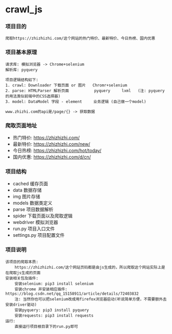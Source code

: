 # crawl_js

### 项目目的
    爬取https://zhizhizhi.com/这个网站的热门特价、最新特价、今日热榜、国内优惠

### 项目基本原理
    请求库: 模拟浏览器 -> Chrome+selenium
    解析库: pyquery
        
    项目逻辑结构如下:
    1. crawl: Downloader 下载页面 or 图片   Chromr+selenium      
    2. parse: HTMLParser 解析页面           pyquery     lxml   (注: pyquery的用法类似前端中的CSS选择器)
    3. model: DataModel 字段 - element     业务逻辑 (自己做一个model)
    
    www.zhizhi.com的api是/page/{} -> 获取数据

### 爬取页面地址
* 热门特价: https://zhizhizhi.com/
* 最新特价: https://zhizhizhi.com/new/
* 今日热榜: https://zhizhizhi.com/hot/today/
* 国内优惠: https://zhizhizhi.com/d/cn/

### 项目结构
* cached 缓存页面
* data   数据存储
* img    图片存储
* models 数据类定义
* parse  项目数据解析
* spider 下载页面以及爬取逻辑
* webdriver 模拟浏览器
* run.py 项目入口文件
* settings.py 项目配置文件

### 项目说明
    该项目的爬取本质:
        https://zhizhizhi.com/这个网站页码都是由js生成的，所以爬取这个网站实际上是在爬取js生成的页面
    安装相关包及插件:
        安装selenium: pip3 install selenium
        安装chrome 并安装相应插件: https://blog.csdn.net/qq_15158911/article/details/72403832
        注: 当然你也可以把selenium改成用firefox浏览器启动(听说简单方便，不需要额外去安装driver驱动)
        安装pyquery: pip3 install pyquery
        安装requests: pip3 install requests
    运行:
        直接运行项目根目录下的run.py即可
